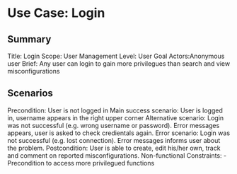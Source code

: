 # Use Case: Login

## Summary

Title: Login
Scope: User Management
Level: User Goal
Actors:Anonymous user
Brief: Any user can login to gain more privilegues than search and view misconfigurations

## Scenarios

Precondition: User is not logged in
Main success scenario: User is logged in, username appears in the right upper corner 
Alternative scenario: Login was not successful (e.g. wrong username or password). Error messages appears, user is asked to check credientals again.
Error scenario: Login was not successful (e.g. lost connection). Error messages informs user about the problem.
Postcondition: User is able to create, edit his/her own, track and comment on reported misconfigurations.
Non-functional Constraints:
	- Precondition to access more privilegued functions
	
